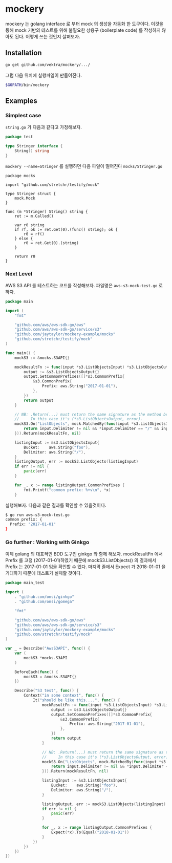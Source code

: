 # mockery

mockery 는 golang interface 로 부터 mock 의 생성을 자동화 한 도구이다. 이것을 통해 mock 기반의 테스트를 위해 불필요한 상용구 (boilerplate code) 를 작성하지 않아도 된다. 어떻게 쓰는 것인지 살펴보자.

## Installation

```bash
go get github.com/vektra/mockery/.../
```

그럼 다음 위치에 실행파일이 만들어진다.

```bash
$GOPATH/bin/mockery
```

## Examples

### Simplest case

`string.go` 가 다음과 같다고 가정해보자.

```go
package test

type Stringer interface {
	String() string
}
```

`mockery --name=Stringer` 를 실행하면 다음 파일이 떨어진다 `mocks/Stringer.go`

```
package mocks

import "github.com/stretchr/testify/mock"

type Stringer struct {
	mock.Mock
}

func (m *Stringer) String() string {
	ret := m.Called()

	var r0 string
	if rf, ok := ret.Get(0).(func() string); ok {
		r0 = rf()
	} else {
		r0 = ret.Get(0).(string)
	}

	return r0
}
```

### Next Level

AWS S3 API 를 테스트하는 코드를 작성해보자. 파일명은 `aws-s3-mock-test.go` 로 하자.

```go
package main

import (
	"fmt"

	"github.com/aws/aws-sdk-go/aws"
	"github.com/aws/aws-sdk-go/service/s3"
	"github.com/jaytaylor/mockery-example/mocks"
	"github.com/stretchr/testify/mock"
)

func main() {
	mockS3 := &mocks.S3API{}

	mockResultFn := func(input *s3.ListObjectsInput) *s3.ListObjectsOutput {
		output := &s3.ListObjectsOutput{}
		output.SetCommonPrefixes([]*s3.CommonPrefix{
			&s3.CommonPrefix{
				Prefix: aws.String("2017-01-01"),
			},
		})
		return output
	}

	// NB: .Return(...) must return the same signature as the method being mocked.
	//     In this case it's (*s3.ListObjectsOutput, error).
	mockS3.On("ListObjects", mock.MatchedBy(func(input *s3.ListObjectsInput) bool {
		return input.Delimiter != nil && *input.Delimiter == "/" && input.Prefix == nil
	})).Return(mockResultFn, nil)

	listingInput := &s3.ListObjectsInput{
		Bucket:    aws.String("foo"),
		Delimiter: aws.String("/"),
	}
	listingOutput, err := mockS3.ListObjects(listingInput)
	if err != nil {
		panic(err)
	}

	for _, x := range listingOutput.CommonPrefixes {
		fmt.Printf("common prefix: %+v\n", *x)
	}

```

실행해보자. 다음과 같은 결과를 확인할 수 있을것이다.

```bash
$ go run aws-s3-mock-test.go
common prefix: {
  Prefix: "2017-01-01"
}
```

### Go further : Working with Ginkgo

이제 golang 의 대표젹인 BDD 도구인 ginkgo 와 함께 해보자. mockResultFn 에서 Prefix 를 고정 (2017-01-01)하였기 때문에 mockS3.ListObjects() 의 결과에서 Prefix 는 2017-01-01 임을 확인할 수 있다. 마지막 줄에서 Expect 가 2018-01-01 을 기대하기 때문에 테스트가 실패할 것이다.

```go
package main_test

import (
    . "github.com/onsi/ginkgo"
    . "github.com/onsi/gomega"

	"fmt"

	"github.com/aws/aws-sdk-go/aws"
	"github.com/aws/aws-sdk-go/service/s3"
	"github.com/jaytaylor/mockery-example/mocks"
	"github.com/stretchr/testify/mock"
)

var _ = Describe("AwsS3API", func() {
    var (
        mockS3 *mocks.S3API
    )

    BeforeEach(func() {
	    mockS3 = &mocks.S3API{}
    })

    Describe("S3 test", func() {
        Context("in some context", func() {
            It("should be like this....", func() {
	            mockResultFn := func(input *s3.ListObjectsInput) *s3.ListObjectsOutput {
		            output := &s3.ListObjectsOutput{}
		            output.SetCommonPrefixes([]*s3.CommonPrefix{
			            &s3.CommonPrefix{
				            Prefix: aws.String("2017-01-01"),
			            },
		            })
		            return output
	            }

	            // NB: .Return(...) must return the same signature as the method being mocked.
	            //     In this case it's (*s3.ListObjectsOutput, error).
	            mockS3.On("ListObjects", mock.MatchedBy(func(input *s3.ListObjectsInput) bool {
		            return input.Delimiter != nil && *input.Delimiter == "/" && input.Prefix == nil
	            })).Return(mockResultFn, nil)

				listingInput := &s3.ListObjectsInput{
					Bucket:    aws.String("foo"),
					Delimiter: aws.String("/"),
				}

				listingOutput, err := mockS3.ListObjects(listingInput)
				if err != nil {
					panic(err)
				}

				for _, x := range listingOutput.CommonPrefixes {
                    Expect(*x).To(Equal("2018-01-01"))
				}
			})
        })
    })
})
```